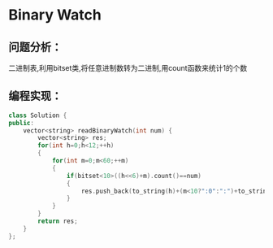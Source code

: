 # Binary Watch
## 问题分析：
二进制表,利用bitset类,将任意进制数转为二进制,用count函数来统计1的个数
## 编程实现：
```C++
class Solution {
public:
    vector<string> readBinaryWatch(int num) {
        vector<string> res;
        for(int h=0;h<12;++h)
        {
            for(int m=0;m<60;++m)
            {
                if(bitset<10>((h<<6)+m).count()==num) 
                {
                    res.push_back(to_string(h)+(m<10?":0":":")+to_string(m));
                }
            }
        }
        return res;
    }
};
```
